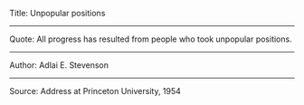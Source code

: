 Title: Unpopular positions

----

Quote: All progress has resulted from people who took unpopular positions.

----

Author: Adlai E. Stevenson

----

Source: Address at Princeton University, 1954
